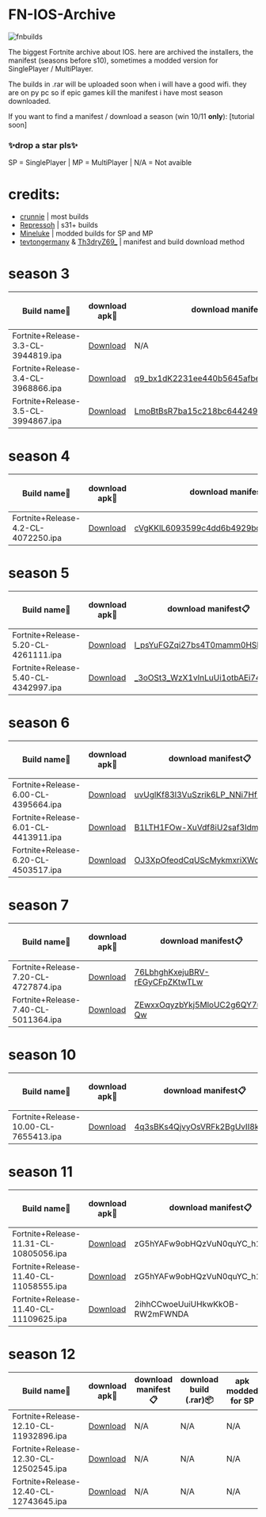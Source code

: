 # FN-IOS-Archive
![fnbuilds](https://github.com/user-attachments/assets/689fdea4-ec8b-4aeb-b9f7-02d1f37d235b)

The biggest Fortnite archive about IOS. here are archived the installers, the manifest (seasons before s10), sometimes a modded version for SinglePlayer / MultiPlayer.

The builds in .rar will be uploaded soon when i will have a good wifi. they are on py pc so if epic games kill the manifest i have most season downloaded.

If you want to find a manifest / download a season (win 10/11 **only**): [tutorial soon]

### ✨drop a star pls✨

SP = SinglePlayer | MP = MultiPlayer | N/A = Not avaible

# credits:
- [crunnie](https://drive.google.com/drive/folders/1-AE3T3YKpp5-KVZ-w38PtFm19Hj4G0pc) | most builds
- [Repressoh](https://github.com/Repressoh/Fortnite-iOS-Archive?tab=readme-ov-file) | s31+ builds
- [Mineluke](https://drive.google.com/drive/folders/1XgsoBvCe-sZ3T3TpCrg3ALqGbawXnY7h) | modded builds for SP and MP
- [tevtongermany](https://discord.com/users/487615901613686784) & [Th3dryZ69_](https://discord.com/users/382930404249698304) | manifest and build download method


# season 3
| Build name🔖 | download apk📝 | download manifest📋 | download build (.rar)📦 | apk modded for SP👤 | apk modded for MP👥 |
|-----------|-----------|-----------|-----------|-----------|-----------|
| Fortnite+Release-3.3-CL-3944819.ipa | [Download](https://github.com/mtbr29/FN-IOS-Archive/releases/download/release-Fortnite%2BRelease-3-3-CL-3944819-ipa-1749986701/Fortnite.Release-3.3-CL-3944819.ipa)  | N/A | N/A| N/A| N/A|
| Fortnite+Release-3.4-CL-3968866.ipa | [Download](https://github.com/mtbr29/FN-IOS-Archive/releases/download/release-Fortnite%2BRelease-3-4-CL-3968866-ipa-1749986974/Fortnite.Release-3.4-CL-3968866.ipa)  | [q9_bx1dK2231ee440b5645afbecb70a55df34d89](https://github.com/mtbr29/FN-IOS-Archive/releases/download/release-Fortnite%2BRelease-3-4-CL-3968866-ipa-1749986974/q9_bx1dK2231ee440b5645afbecb70a55df34d89.manifest) | N/A| N/A| N/A|
| Fortnite+Release-3.5-CL-3994867.ipa | [Download](https://github.com/mtbr29/FN-IOS-Archive/releases/download/release-Fortnite%2BRelease-3-5-CL-3994867-ipa-1749986986/Fortnite.Release-3.5-CL-3994867.ipa)  | [LmoBtBsR7ba15c218bc6442493ca6d19f3d28855](https://github.com/mtbr29/FN-IOS-Archive/releases/download/release-Fortnite%2BRelease-3-5-CL-3994867_MODDED_FOR_SP-ipa-1749987012/LmoBtBsR7ba15c218bc6442493ca6d19f3d28855.manifest) | N/A| [download](https://github.com/mtbr29/FN-IOS-Archive/releases/download/release-Fortnite%2BRelease-3-5-CL-3994867_MODDED_FOR_SP-ipa-1749987012/Fortnite.Release-3.5-CL-3994867_MODDED_FOR_SP.ipa)| [download](https://github.com/mtbr29/FN-IOS-Archive/releases/download/release-Fortnite%2BRelease-3-5-CL-3994867_MODDED_FOR_MP-ipa-1749987000/Fortnite.Release-3.5-CL-3994867_MODDED_FOR_MP.ipa)|
# season 4
|Build name🔖 |download apk📝 |download manifest📋 |download build (.rar)📦 | apk modded for SP| apk modded for MP|
|-----------|-----------|-----------|-----------|-----------|-----------|
| Fortnite+Release-4.2-CL-4072250.ipa | [Download](https://github.com/mtbr29/FN-IOS-Archive/releases/download/release-Fortnite%2BRelease-4-2-CL-4072250-ipa-1749987023/Fortnite.Release-4.2-CL-4072250.ipa)  | [cVgKKlL6093599c4dd6b4929bd23f9661d2a920f](https://github.com/mtbr29/FN-IOS-Archive/releases/download/release-Fortnite%2BRelease-4-2-CL-4072250-ipa-1749987023/cVgKKlL6093599c4dd6b4929bd23f9661d2a920f.manifest) | N/A| [download](https://github.com/mtbr29/FN-IOS-Archive/releases/download/release-Fortnite%2BRelease-4-2-CL-4072250_MODDED_FOR_SP-ipa-1749987048/Fortnite.Release-4.2-CL-4072250_MODDED_FOR_SP.ipa)| [download](https://github.com/mtbr29/FN-IOS-Archive/releases/download/release-Fortnite%2BRelease-4-2-CL-4072250_MODDED_FOR_MP-ipa-1749987035/Fortnite.Release-4.2-CL-4072250_MODDED_FOR_MP.ipa)|
# season 5
|Build name🔖 |download apk📝 |download manifest📋 |download build (.rar)📦 | apk modded for SP| apk modded for MP|
|-----------|-----------|-----------|-----------|-----------|-----------|
| Fortnite+Release-5.20-CL-4261111.ipa | [Download](https://github.com/mtbr29/FN-IOS-Archive/releases/download/release-Fortnite%2BRelease-5-20-CL-4261111-ipa-1749987075/Fortnite.Release-5.20-CL-4261111.ipa)  | [l_psYuFGZqi27bs4T0mamm0HSb3KCA](https://github.com/mtbr29/FN-IOS-Archive/releases/download/release-Fortnite%2BRelease-5-20-CL-4261111-ipa-1749987075/l_psYuFGZqi27bs4T0mamm0HSb3KCA.manifest) | N/A| [download](https://github.com/mtbr29/FN-IOS-Archive/releases/download/release-Fortnite%2BRelease-5-2-CL-4288479_MODDED_FOR_SP-ipa-1749987060/Fortnite+Release-5.20-CL-4261111_MODDED_FOR_SP.ipa)| [download](https://github.com/mtbr29/FN-IOS-Archive/releases/download/release-Fortnite%2BRelease-5-20-CL-4261111_MODDED_FOR_MP-ipa-1749987086/Fortnite.Release-5.20-CL-4261111_MODDED_FOR_MP.ipa)|
| Fortnite+Release-5.40-CL-4342997.ipa | [Download](https://github.com/mtbr29/FN-IOS-Archive/releases/download/release-Fortnite%2BRelease-5-40-CL-4342997-ipa-1749987098/Fortnite.Release-5.40-CL-4342997.ipa)  | [_3oOSt3_WzX1vInLuUi1otbAEi74ug](https://github.com/mtbr29/FN-IOS-Archive/releases/download/release-Fortnite%2BRelease-5-40-CL-4342997-ipa-1749987098/_3oOSt3_WzX1vInLuUi1otbAEi74ug.manifest) | N/A| [download](https://github.com/mtbr29/FN-IOS-Archive/releases/download/release-Fortnite%2BRelease-5-40-CL-4342997_MODDED_FOR_SP-ipa-1749987122/Fortnite.Release-5.40-CL-4342997_MODDED_FOR_SP.ipa)| [download](https://github.com/mtbr29/FN-IOS-Archive/releases/download/release-Fortnite%2BRelease-5-40-CL-4342997_MODDED_FOR_MP-ipa-1749987110/Fortnite.Release-5.40-CL-4342997_MODDED_FOR_MP.ipa)|
# season 6
|Build name🔖 |download apk📝 |download manifest📋 |download build (.rar)📦 | apk modded for SP| apk modded for MP|
|-----------|-----------|-----------|-----------|-----------|-----------|
| Fortnite+Release-6.00-CL-4395664.ipa | [Download](https://github.com/mtbr29/FN-IOS-Archive/releases/download/release-Fortnite%2BRelease-6-00-CL-4395664-ipa-1749987135/Fortnite.Release-6.00-CL-4395664.ipa)  | [uvUglKf83l3VuSzrik6LP_NNi7Hfhg](https://github.com/mtbr29/FN-IOS-Archive/releases/download/release-Fortnite%2BRelease-6-00-CL-4395664-ipa-1749987135/uvUglKf83l3VuSzrik6LP_NNi7Hfhg.manifest) | N/A| N/A| N/A|
| Fortnite+Release-6.01-CL-4413911.ipa | [Download](https://github.com/mtbr29/FN-IOS-Archive/releases/download/uwu/Fortnite+Release-6.01-CL-4413911.ipa)  | [B1LTH1FOw-XuVdf8iU2saf3Idm9GmA](https://github.com/mtbr29/FN-IOS-Archive/releases/download/uwu/B1LTH1FOw-XuVdf8iU2saf3Idm9GmA.manifest) | N/A| N/A| N/A|
| Fortnite+Release-6.20-CL-4503517.ipa | [Download](https://github.com/mtbr29/FN-IOS-Archive/releases/download/release-Fortnite%2BRelease-6-20-CL-4503517-ipa-1749987160/Fortnite.Release-6.20-CL-4503517.ipa)  | [OJ3XpOfeodCqUScMykmxriXWoQXRVg](https://github.com/mtbr29/FN-IOS-Archive/releases/download/release-Fortnite%2BRelease-6-20-CL-4503517-ipa-1749987160/OJ3XpOfeodCqUScMykmxriXWoQXRVg.manifest) | N/A| [download](https://github.com/mtbr29/FN-IOS-Archive/releases/download/release-Fortnite%2BRelease-6-20-CL-4503517_MODDED_FOR_SP-ipa-1749987190/Fortnite.Release-6.20-CL-4503517_MODDED_FOR_SP.ipa)| [download](https://github.com/mtbr29/FN-IOS-Archive/releases/download/release-Fortnite%2BRelease-6-20-CL-4503517_MODDED_FOR_MP-ipa-1749987172/Fortnite.Release-6.20-CL-4503517_MODDED_FOR_MP.ipa)|
# season 7
|Build name🔖 |download apk📝 |download manifest📋 |download build (.rar)📦 | apk modded for SP| apk modded for MP|
|-----------|-----------|-----------|-----------|-----------|-----------|
| Fortnite+Release-7.20-CL-4727874.ipa | [Download](https://github.com/mtbr29/FN-IOS-Archive/releases/download/release-Fortnite%2BRelease-7-20-CL-4727874-ipa-1749987202/Fortnite.Release-7.20-CL-4727874.ipa)  | [76LbhghKxejuBRV-rEGyCFpZKtwTLw](https://github.com/mtbr29/FN-IOS-Archive/releases/download/release-Fortnite%2BRelease-7-20-CL-4727874-ipa-1749987202/76LbhghKxejuBRV-rEGyCFpZKtwTLw.manifest) | N/A| [download](https://github.com/mtbr29/FN-IOS-Archive/releases/download/release-Fortnite%2BRelease-7-20-CL-4727874_MODDED_FOR_SP-ipa-1749987229/Fortnite.Release-7.20-CL-4727874_MODDED_FOR_SP.ipa)| [download](https://github.com/mtbr29/FN-IOS-Archive/releases/download/release-Fortnite%2BRelease-7-20-CL-4727874_MODDED_FOR_MP-ipa-1749987215/Fortnite.Release-7.20-CL-4727874_MODDED_FOR_MP.ipa)|
| Fortnite+Release-7.40-CL-5011364.ipa | [Download](https://github.com/mtbr29/FN-IOS-Archive/releases/download/release-Fortnite%2BRelease-7-40-CL-5011364-ipa-1749987242/Fortnite.Release-7.40-CL-5011364.ipa)  | [ZEwxxOqyzbYkj5MloUC2g6QY7uj-Qw](https://github.com/mtbr29/FN-IOS-Archive/releases/download/release-Fortnite%2BRelease-7-40-CL-5011364-ipa-1749987242/ZEwxxOqyzbYkj5MloUC2g6QY7uj-Qw.manifest) | N/A| [download](https://github.com/mtbr29/FN-IOS-Archive/releases/download/release-Fortnite%2BRelease-7-40-CL-5011364_MODDED_FOR_SP-ipa-1749987269/Fortnite.Release-7.40-CL-5011364_MODDED_FOR_SP.ipa)| [download](https://github.com/mtbr29/FN-IOS-Archive/releases/download/release-Fortnite%2BRelease-7-40-CL-5011364_MODDED_FOR_MP-ipa-1749987255/Fortnite.Release-7.40-CL-5011364_MODDED_FOR_MP.ipa)|
# season 10
|Build name🔖 |download apk📝 |download manifest📋 |download build (.rar)📦 | apk modded for SP| apk modded for MP|
|-----------|-----------|-----------|-----------|-----------|-----------|
| Fortnite+Release-10.00-CL-7655413.ipa  | [Download](https://github.com/mtbr29/FN-IOS-Archive/releases/download/release-Fortnite%2BRelease-10-0-CL-7655413-ipa-1749986413/Fortnite.Release-10.0-CL-7655413.ipa)  |[4q3sBKs4QjvyOsVRFk2BgUvII8kRLw](https://github.com/mtbr29/FN-IOS-Archive/releases/download/release-Fortnite%2BRelease-10-0-CL-7655413-ipa-1749986413/4q3sBKs4QjvyOsVRFk2BgUvII8kRLw.manifest) | N/A| [download](https://github.com/mtbr29/FN-IOS-Archive/releases/download/uwu/Fortnite+Release-10.0-CL-7655413_MODDED_FOR_SP.ipa) | [download](https://github.com/mtbr29/FN-IOS-Archive/releases/download/uwu/Fortnite+Release-10.0-CL-7655413_MODDED_FOR_MP.ipa)|
# season 11
|Build name🔖 |download apk📝 |download manifest📋 |download build (.rar)📦 | apk modded for SP| apk modded for MP|
|-----------|-----------|-----------|-----------|-----------|-----------|
| Fortnite+Release-11.31-CL-10805056.ipa | [Download](https://github.com/mtbr29/FN-IOS-Archive/releases/download/uwu/Fortnite+Release-11.31-CL-10805056.ipa)  | zG5hYAFw9obHQzVuN0quYC_h1P4x4Q | N/A| N/A| N/A|
| Fortnite+Release-11.40-CL-11058555.ipa | [Download](https://github.com/mtbr29/FN-IOS-Archive/releases/download/release-Fortnite%2BRelease-11-40-CL-11058555-ipa-1749986516/Fortnite.Release-11.40-CL-11058555.ipa)  | zG5hYAFw9obHQzVuN0quYC_h1P4x4Q | N/A| N/A| N/A|
| Fortnite+Release-11.40-CL-11109625.ipa | [Download](https://github.com/mtbr29/FN-IOS-Archive/releases/download/release-Fortnite%2BRelease-11-40-CL-11109625-ipa-1749986557/Fortnite.Release-11.40-CL-11109625.ipa)  | 2ihhCCwoeUuiUHkwKkOB-RW2mFWNDA | N/A| N/A| N/A|
# season 12
|Build name🔖 |download apk📝 |download manifest📋 |download build (.rar)📦 | apk modded for SP| apk modded for MP|
|-----------|-----------|-----------|-----------|-----------|-----------|
| Fortnite+Release-12.10-CL-11932896.ipa | [Download](https://github.com/mtbr29/FN-IOS-Archive/releases/download/release-Fortnite%2BRelease-12-10-CL-11932896-ipa-1749986598/Fortnite.Release-12.10-CL-11932896.ipa)  | N/A | N/A| N/A| N/A|
| Fortnite+Release-12.30-CL-12502545.ipa | [Download](https://github.com/mtbr29/FN-IOS-Archive/releases/download/release-Fortnite%2BRelease-12-30-CL-12502545-ipa-1749986658/Fortnite.Release-12.30-CL-12502545.ipa)  | N/A | N/A| N/A| N/A|
| Fortnite+Release-12.40-CL-12743645.ipa | [Download](https://github.com/mtbr29/FN-IOS-Archive/releases/download/release-Fortnite%2BRelease-12-40-CL-12743645-ipa-1749986680/Fortnite.Release-12.40-CL-12743645.ipa)  | N/A | N/A| N/A| N/A|
